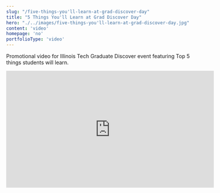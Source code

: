 ```yaml
---
slug: "/five-things-you'll-learn-at-grad-discover-day"
title: "5 Things You'll Learn at Grad Discover Day"
hero: "./../images/five-things-you'll-learn-at-grad-discover-day.jpg"
content: 'video'
homepage: 'no'
portfolioType: 'video'
---
```


Promotional video for Illinois Tech Graduate Discover event featuring Top 5 things students will learn.

<iframe width="560" height="315" src="https://www.youtube.com/embed/0BIRwSfHOeU" frameborder="0" allow="accelerometer; autoplay; encrypted-media; gyroscope; picture-in-picture" allowfullscreen></iframe>
